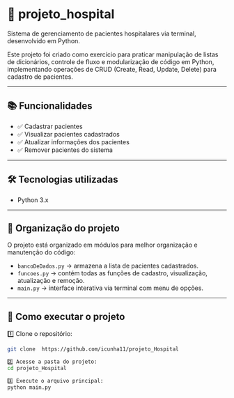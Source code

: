 # 🏥 projeto_hospital

Sistema de gerenciamento de pacientes hospitalares via terminal, desenvolvido em Python.

Este projeto foi criado como exercício para praticar manipulação de listas de dicionários, controle de fluxo e modularização de código em Python, implementando operações de CRUD (Create, Read, Update, Delete) para cadastro de pacientes.

---

## 📚 Funcionalidades

- ✅ Cadastrar pacientes
- ✅ Visualizar pacientes cadastrados
- ✅ Atualizar informações dos pacientes
- ✅ Remover pacientes do sistema

---

## 🛠️ Tecnologias utilizadas

- Python 3.x

---

## 📂 Organização do projeto

O projeto está organizado em módulos para melhor organização e manutenção do código:

- `bancoDeDados.py` → armazena a lista de pacientes cadastrados.
- `funcoes.py` → contém todas as funções de cadastro, visualização, atualização e remoção.
- `main.py` → interface interativa via terminal com menu de opções.

---

## 🚀 Como executar o projeto

1️⃣ Clone o repositório:
```bash
git clone  https://github.com/icunha11/projeto_Hospital

2️⃣ Acesse a pasta do projeto:
cd projeto_Hospital

3️⃣ Execute o arquivo principal:
python main.py